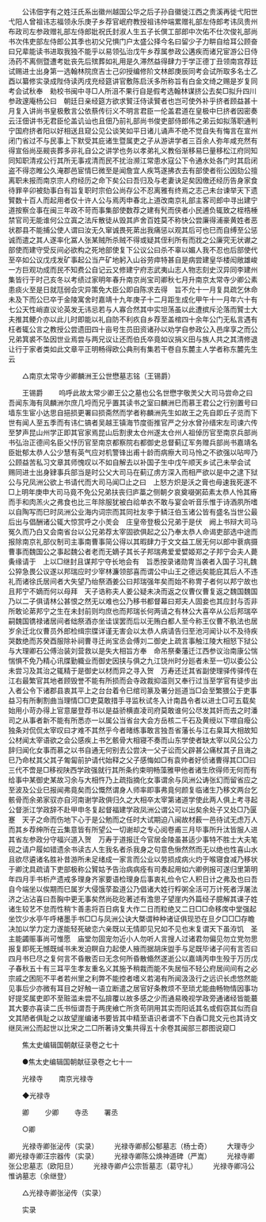 <!-- { "loadSidebar": true } -->
　　公讳佃字有之姓汪氏系出徽州越国公华之后子孙自徽徙江西之贵溪再徙弋阳世弋阳人曾祖讳志福领永乐庚子乡荐官岷府教授祖讳仲端累赠礼部左侍郎考讳凤贵州布政司左参政赠礼部左侍郎妣祝氏封淑人生五子长僎工部郎中次佑不仕次俊礼部尚书次伟吏部左侍郎公其季也初父兄惧门户太盛公择今名曰留少子力畊自给耳公顾奋曰兄辈能读书进取我独不能乎以易领弘治戊午乡荐属参政公遘疾而诸兄宦游公日侍汤药不离侧暨遭考妣丧先后殡葬如礼用是久滞然益得肆力于学正德丁丑领南宫荐廷试赐进士出身第一选翰林院庶吉士己卯授编修阶文林郎庚辰同考会试所取多名士乙酉以纂修实录成陛侍读丙戌充经筵讲官敷陈启沃多所称旨有白金文绮之赐是岁复同考会试秋奉　勑校书闽中寻□人所沮不果行自是假考选翰林谋挤公去矣□拟升四川参政邃庵杨公曰　朝廷日亲经筵方欲求贒汪侍读贒者也岂可使外补乎挤者顾益甚十月复入讲尚书皇极敷言公依蔡传衍义不明言君臣一伦盖君道在皇极中巳挤者因密奏云汪佃讲书无君臣伦盖讥讪也且佃乃前礼部尚书俊吏部侍郎伟之弟云如拟落职通判宁国府挤者阳以好相送且窥公见公谈笑如平日诸儿诵声不绝不觉自失有悔言在宣州闭门省过不与民事上下默受其庇诸生暨属吏之子从游讲学者三百余人弥年咸充然有得宣俗尚巫觋丧葬多非礼自公之讲学也务以孝弟礼义教俗渐移易巳量移松江府同知同知职清戎公行其所无事戎清而民不扰治濒江常患水寇公下令通水处各门时其启闭盗不得恣睢公久淹郡邑宦情巳微至是闻詹宜人疾笃遂拂衣去有部使者衔公因劾公擅离职未报而南京宗人府经历之命下矣公曰吾归及与老妻诀足矣因缴还经历告身家食待罪辛卯被劾事白有旨复职时宗伯公尚存公不忍离雅有终焉之志己未台谏举天下遗贒数十百人而起用者仅十许人公与焉丙申春北上道改南京礼部主客司郎中寻出建宁道按察佥事在闽三年政不苛而事集部使数荐之建有髠而侠者小民逋负辄致之桎梏棰禁官司无能谁何公立寘之法斥散徒从毁其庐舍百姓莫不称快公尝廉得浦豪黄姓者恶状郡县不能捕公使人谓曰汝无久窜诚畏死苐出我痛惩以观其后可也巳而自缚至公惩诚而遣之其人遂率化冨人张某贼所杀贼不得或疑其侄利所有而戕之公廉究无状谳之部使而建守受反间必欲构之死地部使复下公议公曰杀不辜以媚人我不忍也后部使代至卒如公议戊戌发矿事起公当产矿地躬入山谷劳瘁特甚自是病尝建皇华楼闳敞雄峻一方巨观功成而民不知费公自记云又修建宁府志武夷山志人物志刻史汉异同李建州集皆行于时己亥冬以考绩过家明年春升南京尚宝司卿秋七月升南京太常寺少卿公素患痰火至是日就尫弱会灾异策免大臣公即自陈求去得　旨不允十一月复具疏乞休命未及下而公巳卒于金陵寓舍时嘉靖十九年庚子十二月距生成化甲午十一月年六十有七公天性峭直议论英发无讳忌若与人寡合然其中实坦荡虽以此遭摈斥沦落而贒士大夫推其鲠介亦以此儿时即能以礼自防不利疚自乡荐至盖棺四十余年公门无私言遇有枉者辄公言之教授公尝遗田四十亩号生员田资诸孙以劝学自参政公入邑庠享之而公兄弟箕裘不坠因世业焉尝与两兄议让还而伯氏卒竟如议捐义田与族人共之其清修退让行于家者类如此文章平正明畅得欧公典刑有集若干卷自东麓主人学者称东麓先生云 

　　△南京太常寺少卿麟洲王公世懋墓志铭（王锡爵） 

　　王锡爵 
　　呜呼此故太常少卿王公之墓也公名世懋字敬羙父大司马尝命之曰吾闻东海有凤麟洲尔庶几埒而兄乎置其读书之室曰麟洲巳而慕王君公之行别置号曰墙东生宦小达思自挹损更署曰损斋然而学者称麟洲先生如故王之先自即丘子览而下世有闻人至五季而有讳仁镐者吴越王镇海节度衙推官严之分水曾孙缙宋左司谏六传至梦声昆山州学正即其官家焉昆山后割隶太仓州遂太仓州人祖倬历官至南京兵部尚书弘治正德间名臣父忬历官至南京都察院右都御史总督蓟辽军务赠兵部尚书嘉靖名臣妣郁太恭人公少慧有英气应对机警锋出甫十龄而病瘵大司马怜之不欲强以呫哔乃公顾益苦私习文章其师愧叹以不如自解去以补国子生中戊午顺天乡试己未举会试　赐同进士出身肄事兵部当是时公父大司马在蓟辽虏方深入而相严欲以是中之逮下狱公与兄凤洲公欲上书请代而大司马闻□止之曰　上怒方炽是沃之膏也毋速我死遂不□上明年庚申大司马竟不免公兄弟扶丧归庐藁之侧朝夕哀奠啜粥茹素太恭人怜其瘠而手和肉羔火之弗食也比三年除服犹被白祫单衣不敢与宴会听音乐惟于诗酒夙所嗜以自陶写而巳时凤洲公业海内词宗而其同社友李于鳞汪伯玉诸公皆有盛名当世公最后出与倡酬诸公辄大惊赏呼之小羙会　庄皇帝登极公兄弟于是伏　阙上书辩大司马冤久而乃白又会南省台以公兄弟荐太宰固欲俱起之公乃奉太恭人命谒吏部选中途而报除南京礼部仪制司主事南曹事简公得以其暇肆力于文文益工居无何以郎中蔉病摄曹事而魏国公之事起魏公者老而无嫡子其长子邦瑞弗爱爱嬖姬郑之子邦宁会夫人薨夤缘请于　上以□继封且谋邦宁夺长地会有　旨悉按录诸勋冑当袭者入国子习礼魏公猝急畏公议遂以邦瑞应时少宰林濂领部喜而谓公中山王之德远矣能庇其后人不违礼而诸徐氏居间者大失望乃绐祭酒姜公曰邦瑞强年矣而始不称冑子者何以邦宁故也且邦宁不嫡而何以母拜　天子诰称夫人姜公疑未决而返之仪曹仪曹复返之魏国魏国乃以二子俱请林公甚恨之然无以难也公乃移书都督幕曰郑夫人固妾也其应封与否非所敢论苐邦宁之生在未封前则均庶也而邦瑞长何两请之有林公大喜卒从公后邦瑞卒嗣魏国镌禄诸居间者绌祭酒亦坐诖误罢而后以无贿白都人至今称王仪曹不骫法也居岁余迁北仪曹员外郎检缉宗牒详谨无害会以太恭人病请告归至池河闻讣以不及待疾哭数绝而苏癸酉服除补祠曹寻迁尚宝丞会傅刘二御史上疏言事触江陵大相怒下狱公与大理卿石公傅治装刘营救以是失大相旨方奉　命吊祭秦藩迁江西参议治南康公惴惴惧不免乃精心讯牒勤軄业而御史因挟与俱之九江饶州时分廵者未至一切以委公公未尝习及其治之辄精于是御史以材而异之寻入贺　万寿还迁其省副使理驿传驿传在江右最繁官其地者顾毁誉不能有所损而会寺政裁抑滥则又奉行过当至学官有徒步出入者公令下诸郡县衷其平上之台台着令巳绾司篆及署分廵道当□会至繁猥公于吏事益习有所剸割曲当理情□□吏莫敢措手寻监秋试冬入计南昌令者以进士□可五载矣始用小苛办得上官意屡登荐书以是益骄横直凌司府莫敢谁何公尽发其奸而去之时潘司之从事者新不能有所悉亦一以属公当省台大会方岳核二千石及黄绶以下噤自癈公独条对侃侃太宰叹曰才难不其然乎今者暏练事敢言独吾省藩长与江右臬耳大相故知公材闻太宰语欲之会公感疾上书乞骸骨大相寝不奏而山东学使者缺太宰以风公公力辞归闻化女事而慕之以书自通无何别去公尝决一父子讼而父辟甚公痛杖其子且诲之巳乃命杖其父其子匍匐前护请代始释之父子感悔如□有袁帅者好侦诸曹得其□□曰三代不啻是□移视陕西学政强就行其所条约束明畅藻雅甲他者诸生欣得师无何而有给事中某御史某故习余与大相忤乃上疏指摘化女事谓余与凤洲公诪张幻而留省应之至波及公业巳报闻弗竟矣而公慨然谓身人师率即事弗竟何颜复临诸生乃移文两台乞骸骨而余弟家驭亦自河南谢学政俱归久之大相卒太宰第诸道学使此两人俱上考寻起公督浙江学政辞不赴甲申冬复起督福建学政凤洲公谓公可以出矣余处子又处□乃匽蹇　天子之命而伤地下心于是公勉而之任时大试期迫八闽故材薮一邑待试无虑万人而其乡荐绅所在云集意皆有所望公一切谢却之专心阅卷甫三月毕事所升汰皆服人进其省左参政分守福兴道入贺　万寿于道报迁今官居金陵虽甚适少事特不胜士大夫笔砚之请户履如错遗余书读古人生我名者杀我身之句意色愀然然而无以绝也性喜山水且欲尽遴诸名胜补昔游所未足绪成一家言而公业以劳损成病火灼于喉寝食减乃移状于卿沈具疏请下吏部极称公贒姑予告治病病痊有司奏起用如六卿例报可遂归里第明年四月手书析产遗戒多理身齐家要语检理身后事衷礼俭令它人积日计之弗及也曰吾自今端坐以俟期而巳属岁大侵饿莩盈道公乃倡诸大姓行粰粥全活可万计死者浮屠法济之沾沾喜曰吾胸中更无事矣然尚矻矻著述有澹思子望崖内外篇经子臆解其课子姓诸生较艺不怠而性稍卞善恚将百日病复大作二日而粒绝又二日□□命移席中堂强起坐饮少水亭午呼楮墨手书□□与凤洲公诀大槩谓种种诸证俱现恐在旦夕□□□存瞻决加以学力定力遂能轻死破恋六亲既以无情即见兄如不见也末复谓天下虽洊饥　圣主能蠲赈事尚可惟愿　庙堂勿固宠勿近小人勿听人言搜人过诸君勿偏见勿立党勿思报复即死无憾既缄书未发迫瞑自力起使人掖而据胡床盥手与足既毕诸子问有言否曰四月书巳尽之复何言不昏散否曰无念何所昏散翛然遂逝公以嘉靖丙申生殁于万历戊子春秋五十有三耳平生孝友重名义其施予稍裁而能不失居恒不轻公府居间间有之必宗戚之困阨不平者若州里之利弊不能控者嗜义若渴有所闻汲汲行之远识长虑悠然能见事后少亦微有耳目之好触一语立断遣之居官好条教烦不至琐尤能曲畅物情因事功好提奖属吏即不至赃滥未尝不弘揜覆以故多感之少而通易晚视学政旁通诸经皆能蕞其大要亦喜读二氏书恒谓吾于两庑飨亡所贪苟阴用其实而阳诋其名或假窃其似而自文其陋者俱耻之以故望崖编诸书要皆其中精至语识者谓不下白香□晁文元也其诗文继凤洲公而起世以比宋之二□所著诗文集共得五十余卷其闽部三郡图说窥□ 

　　焦太史编辑国朝献征录卷之七十 

　　●焦太史编辑国朝献征录卷之七十一 

　　光禄寺 
　　南京光禄寺 

　　◆光禄寺 

　　卿 
　　少卿 
　　寺丞 
　　署丞 

　　○卿 

　　光禄寺卿张泌传（实录） 
　　光禄寺卿郝公郁墓志（杨士奇） 
　　大理寺少卿光禄寺卿汪宗器传（实录） 
　　光禄寺卿陈公焕神道碑（严嵩） 
　　光禄寺卿张公忠墓志（欧阳旦） 
　　光禄寺卿卢公宗哲墓志（葛守礼） 
　　光禄寺卿冯公惟讷墓志（余继登） 

　　△光禄寺卿张泌传（实录） 

　　实录 
